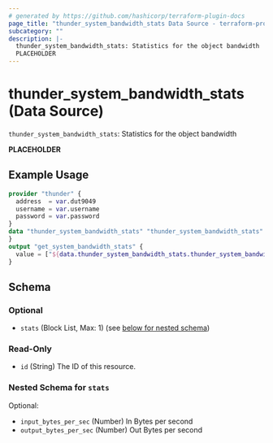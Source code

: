 ```yaml
---
# generated by https://github.com/hashicorp/terraform-plugin-docs
page_title: "thunder_system_bandwidth_stats Data Source - terraform-provider-thunder"
subcategory: ""
description: |-
  thunder_system_bandwidth_stats: Statistics for the object bandwidth
  PLACEHOLDER
---
```


# thunder_system_bandwidth_stats (Data Source)

`thunder_system_bandwidth_stats`: Statistics for the object bandwidth

__PLACEHOLDER__

## Example Usage

```terraform
provider "thunder" {
  address  = var.dut9049
  username = var.username
  password = var.password
}
data "thunder_system_bandwidth_stats" "thunder_system_bandwidth_stats" {
}
output "get_system_bandwidth_stats" {
  value = ["${data.thunder_system_bandwidth_stats.thunder_system_bandwidth_stats}"]
}
```

<!-- schema generated by tfplugindocs -->
## Schema

### Optional

- `stats` (Block List, Max: 1) (see [below for nested schema](#nestedblock--stats))

### Read-Only

- `id` (String) The ID of this resource.

<a id="nestedblock--stats"></a>
### Nested Schema for `stats`

Optional:

- `input_bytes_per_sec` (Number) In Bytes per second
- `output_bytes_per_sec` (Number) Out Bytes per second



